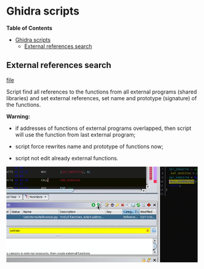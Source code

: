 # Ghidra scripts

<!-- markdown-toc start - Don't edit this section. Run M-x markdown-toc-refresh-toc -->
**Table of Contents**

- [Ghidra scripts](#ghidra-scripts)
    - [External references search](#external-references-search)

<!-- markdown-toc end -->

## External references search

[file](./FindExternalReferences.py)

Script find all references to the functions from all external programs (shared
libraries) and set external references, set name and prototype (signature) of
the functions.

**Warning:**

- if addresses of functions of external programs overlapped, then script will
use the function from last external program;

- script force rewrites name and prototype of functions now;

- script not edit already external functions.

![Find external references](./find_external_references.gif)
